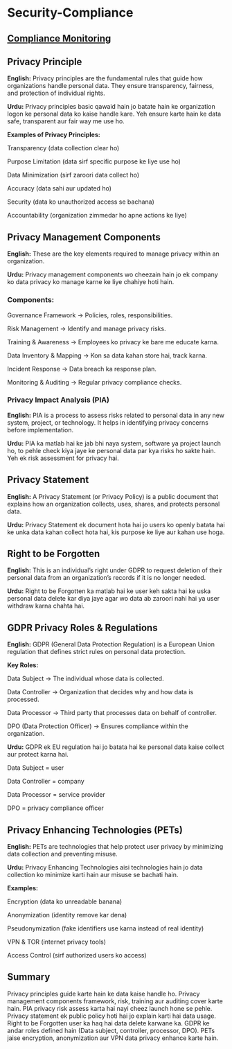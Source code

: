 # Security-Compliance

## **[Compliance Monitoring](https://github.com/sherazi1214/Compliance-Monitoring-/blob/main/README.md)**

## Privacy Principle

**English:**
Privacy principles are the fundamental rules that guide how organizations handle personal data. They ensure transparency, fairness, and protection of individual rights.

**Urdu:**
Privacy principles basic qawaid hain jo batate hain ke organization logon ke personal data ko kaise handle kare. Yeh ensure karte hain ke data safe, transparent aur fair way me use ho.

**Examples of Privacy Principles:**


Transparency (data collection clear ho)

Purpose Limitation (data sirf specific purpose ke liye use ho)

Data Minimization (sirf zaroori data collect ho)

Accuracy (data sahi aur updated ho)

Security (data ko unauthorized access se bachana)

Accountability (organization zimmedar ho apne actions ke liye)

## Privacy Management Components

**English:**
These are the key elements required to manage privacy within an organization.

**Urdu:**
Privacy management components wo cheezain hain jo ek company ko data privacy ko manage karne ke liye chahiye hoti hain.

### Components:

Governance Framework → Policies, roles, responsibilities.

Risk Management → Identify and manage privacy risks.

Training & Awareness → Employees ko privacy ke bare me educate karna.

Data Inventory & Mapping → Kon sa data kahan store hai, track karna.

Incident Response → Data breach ka response plan.

Monitoring & Auditing → Regular privacy compliance checks.

### Privacy Impact Analysis (PIA)

**English:**
PIA is a process to assess risks related to personal data in any new system, project, or technology. It helps in identifying privacy concerns before implementation.

**Urdu:**
PIA ka matlab hai ke jab bhi naya system, software ya project launch ho, to pehle check kiya jaye ke personal data par kya risks ho sakte hain. Yeh ek risk assessment for privacy hai.

## Privacy Statement

**English:**
A Privacy Statement (or Privacy Policy) is a public document that explains how an organization collects, uses, shares, and protects personal data.

**Urdu:**
Privacy Statement ek document hota hai jo users ko openly batata hai ke unka data kahan collect hota hai, kis purpose ke liye aur kahan use hoga.

## Right to be Forgotten

**English:**
This is an individual’s right under GDPR to request deletion of their personal data from an organization’s records if it is no longer needed.

**Urdu:**
Right to be Forgotten ka matlab hai ke user keh sakta hai ke uska personal data delete kar diya jaye agar wo data ab zaroori nahi hai ya user withdraw karna chahta hai.

## GDPR Privacy Roles & Regulations

**English:**
GDPR (General Data Protection Regulation) is a European Union regulation that defines strict rules on personal data protection.

**Key Roles:**

Data Subject → The individual whose data is collected.

Data Controller → Organization that decides why and how data is processed.

Data Processor → Third party that processes data on behalf of controller.

DPO (Data Protection Officer) → Ensures compliance within the organization.

**Urdu:**
GDPR ek EU regulation hai jo batata hai ke personal data kaise collect aur protect karna hai.

Data Subject = user

Data Controller = company

Data Processor = service provider

DPO = privacy compliance officer

## Privacy Enhancing Technologies (PETs)

**English:**
PETs are technologies that help protect user privacy by minimizing data collection and preventing misuse.

**Urdu:**
Privacy Enhancing Technologies aisi technologies hain jo data collection ko minimize karti hain aur misuse se bachati hain.

**Examples:**

Encryption (data ko unreadable banana)

Anonymization (identity remove kar dena)

Pseudonymization (fake identifiers use karna instead of real identity)

VPN & TOR (internet privacy tools)

Access Control (sirf authorized users ko access)

## Summary 
Privacy principles guide karte hain ke data kaise handle ho. Privacy management components framework, risk, training aur auditing cover karte hain. PIA privacy risk assess karta hai nayi cheez launch hone se pehle. Privacy statement ek public policy hoti hai jo explain karti hai data usage. Right to be Forgotten user ka haq hai data delete karwane ka. GDPR ke andar roles defined hain (Data subject, controller, processor, DPO). PETs jaise encryption, anonymization aur VPN data privacy enhance karte hain.
